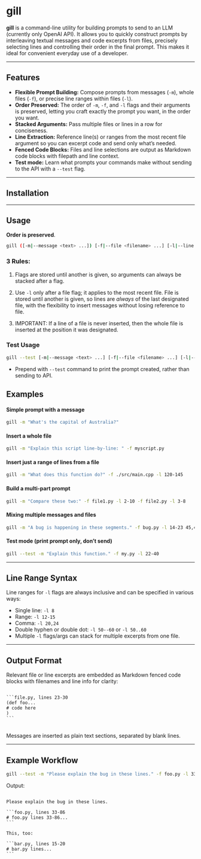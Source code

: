 # gill

**gill** is a command-line utility for building prompts to send to an LLM (currently only OpenAI API). It allows you to quickly construct prompts by interleaving textual messages and code excerpts from files, precisely selecting lines and controlling their order in the final prompt. This makes it ideal for convenient everyday use of a developer.

---

## Features

- **Flexible Prompt Building:** Compose prompts from messages (`-m`), whole files (`-f`), or precise line ranges within files (`-l`).
- **Order Preserved:** The order of `-m`, `-f`, and `-l` flags and their arguments is preserved, letting you craft exactly the prompt you want, in the order you want.
- **Stacked Arguments:** Pass multiple files or lines in a row for conciseness.
- **Line Extraction:** Reference line(s) or ranges from the most recent file argument so you can excerpt code and send only what’s needed.
- **Fenced Code Blocks:** Files and line selections are output as Markdown code blocks with filepath and line context.
- **Test mode:** Learn what prompts your commands make without sending to the API with a `--test` flag.

---

## Installation



---

## Usage

**Order is preserved**.

```bash
gill ([-m|--message <text> ...]) [-f|--file <filename> ...] [-l|--line <range> ...] ...
```

### 3 Rules:

1. Flags are stored until another is given, so arguments can always be stacked after a flag.

2. Use `-l` only after a file flag; it applies to the most recent file. File is stored until another is given, so lines are *always* of the last designated file, with the flexibility to insert messages without losing reference to file.

3. IMPORTANT: If a line of a file is never inserted, then the whole file is inserted at the position it was designated.

### Test Usage

```bash
gill --test [-m|--message <text> ...] [-f|--file <filename> ...] [-l|--line <range> ...] ...
```

- Prepend with ```--test``` command to print the prompt created, rather than sending to API.

## Examples

#### Simple prompt with a message

```bash
gill -m "What's the capital of Australia?"
```

#### Insert a whole file

```bash
gill -m "Explain this script line-by-line: " -f myscript.py
```

#### Insert just a range of lines from a file

```bash
gill -m "What does this function do?" -f ./src/main.cpp -l 120-145
```

#### Build a multi-part prompt

```bash
gill -m "Compare these two:" -f file1.py -l 2-10 -f file2.py -l 3-8
```

#### Mixing multiple messages and files

```bash
gill -m "A bug is happening in these segments." -f bug.py -l 14-23 45,46 -m "Here's the log:" -f error.log -l 2
```

#### Test mode (print prompt only, don’t send)

```bash
gill --test -m "Explain this function." -f my.py -l 22-40
```

---

## Line Range Syntax

Line ranges for `-l` flags are always inclusive and can be specified in various ways:

- Single line: `-l 8`
- Range: `-l 12-15`
- Comma: `-l 20,24`
- Double hyphen or double dot: `-l 50--60` or `-l 50..60`
- Multiple `-l` flags/args can stack for multiple excerpts from one file.

---

## Output Format

Relevant file or line excerpts are embedded as Markdown fenced code blocks with filenames and line info for clarity:

<pre>
<code>
```file.py, lines 23-30
(def foo...
# code here
)
```
</code>
</pre>

Messages are inserted as plain text sections, separated by blank lines.

---

## Example Workflow

```bash
gill --test -m "Please explain the bug in these lines." -f foo.py -l 33-86 -m "This, too:" -f bar.py -l 15-20
```
Output:
<pre>
<code>
Please explain the bug in these lines.

```foo.py, lines 33-86
# foo.py lines 33-86...
```

This, too:

```bar.py, lines 15-20
# bar.py lines...
```
</code>
</pre>
